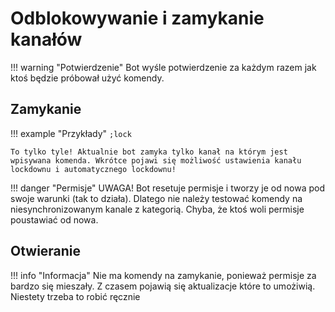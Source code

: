 # Odblokowywanie i zamykanie kanałów

!!! warning "Potwierdzenie"
    Bot wyśle potwierdzenie za każdym razem jak ktoś będzie próbował użyć komendy.

## Zamykanie

!!! example "Przykłady"
    `;lock` 

    To tylko tyle! Aktualnie bot zamyka tylko kanał na którym jest wpisywana komenda. Wkrótce pojawi się możliwość ustawienia kanału lockdownu i automatycznego lockdownu!

!!! danger "Permisje"
    UWAGA! Bot resetuje permisje i tworzy je od nowa pod swoje warunki (tak to działa). Dlatego nie należy testować komendy na niesynchronizowanym kanale z kategorią. Chyba, że ktoś woli permisje poustawiać od nowa.

## Otwieranie

!!! info "Informacja"
    Nie ma komendy na zamykanie, ponieważ permisje za bardzo się mieszały. Z czasem pojawią się aktualizacje które to umożiwią. Niestety trzeba to robić ręcznie